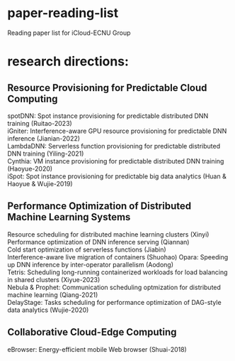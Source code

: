 # paper-reading-list
Reading paper list for iCloud-ECNU Group

# research directions:
## Resource Provisioning for Predictable Cloud Computing
spotDNN: Spot instance provisioning for predictable distributed DNN training (Ruitao-2023)  
iGniter: Interference-aware GPU resource provisioning for predictable DNN inference (Jianian-2022)  
LambdaDNN: Serverless function provisioning for predictable distributed DNN training (Yiling-2021)  
Cynthia: VM instance provisioning for predictable distributed DNN training (Haoyue-2020)  
iSpot: Spot instance provisioning for predictable big data analytics (Huan & Haoyue & Wujie-2019)  

## Performance Optimization of Distributed Machine Learning Systems
Resource scheduling for distributed machine learning clusters (Xinyi)  
Performance optimization of DNN inference serving (Qiannan)  
Cold start optimization of serverless functions (Jiabin)  
Interference-aware live migration of containers (Shuohao) 
Opara: Speeding up DNN inference by inter-operator parallelism (Aodong)  
Tetris: Scheduling long-running containerized workloads for load balancing in shared clusters (Xiyue-2023)  
Nebula & Prophet: Communication scheduling optmization for distributed machine learning (Qiang-2021)  
DelayStage: Tasks scheduling for performance optimization of DAG-style data analytics (Wujie-2020)

## Collaborative Cloud-Edge Computing
eBrowser: Energy-efficient mobile Web browser (Shuai-2018)

